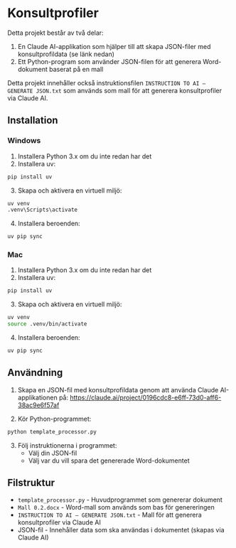 # Konsultprofiler

Detta projekt består av två delar:
1. En Claude AI-applikation som hjälper till att skapa JSON-filer med konsultprofildata (se länk nedan)
2. Ett Python-program som använder JSON-filen för att generera Word-dokument baserat på en mall

Detta projekt innehåller också instruktionsfilen `INSTRUCTION TO AI – GENERATE JSON.txt` som används som mall för att generera konsultprofiler via Claude AI.

## Installation

### Windows
1. Installera Python 3.x om du inte redan har det
2. Installera uv:
```bash
pip install uv
```
3. Skapa och aktivera en virtuell miljö:
```bash
uv venv
.venv\Scripts\activate
```
4. Installera beroenden:
```bash
uv pip sync
```

### Mac
1. Installera Python 3.x om du inte redan har det
2. Installera uv:
```bash
pip install uv
```
3. Skapa och aktivera en virtuell miljö:
```bash
uv venv
source .venv/bin/activate
```
4. Installera beroenden:
```bash
uv pip sync
```

## Användning

1. Skapa en JSON-fil med konsultprofildata genom att använda Claude AI-applikationen på: https://claude.ai/project/0196cdc8-e6ff-73d0-aff6-38ac9e6f57af

2. Kör Python-programmet:
```bash
python template_processor.py
```

3. Följ instruktionerna i programmet:
   - Välj din JSON-fil
   - Välj var du vill spara det genererade Word-dokumentet

## Filstruktur

- `template_processor.py` - Huvudprogrammet som genererar dokument
- `Mall 0.2.docx` - Word-mall som används som bas för genereringen
- `INSTRUCTION TO AI – GENERATE JSON.txt` - Mall för att generera konsultprofiler via Claude AI
- JSON-fil - Innehåller data som ska användas i dokumentet (skapas via Claude AI) 